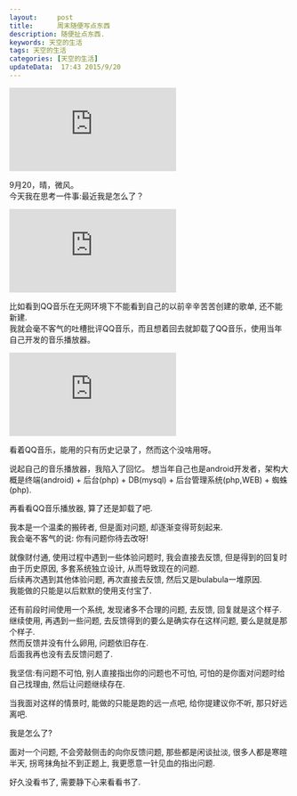 ```yaml
---
layout:     post
title:      周末随便写点东西
description: 随便扯点东西.
keywords: 天空的生活
tags: 天空的生活
categories: [天空的生活]
updateData:  17:43 2015/9/20
---
```



![book](http://tiankonguse.com/lab/cloudLink/baidupan.php?url=/1915453531/723599133.jpg)


9月20，晴，微风。  
今天我在思考一件事:最近我是怎么了？  


![menu](http://tiankonguse.com/lab/cloudLink/baidupan.php?url=/1915453531/717248825.png)  


比如看到QQ音乐在无网环境下不能看到自己的以前辛辛苦苦创建的歌单, 还不能新建.  
我就会毫不客气的吐槽批评QQ音乐，而且想着回去就卸载了QQ音乐，使用当年自己开发的音乐播放器。  


![history](http://tiankonguse.com/lab/cloudLink/baidupan.php?url=/1915453531/720297658.png)  

看着QQ音乐，能用的只有历史记录了，然而这个没啥用呀。


说起自己的音乐播放器，我陷入了回忆。
想当年自己也是android开发者，架构大概是终端(android) + 后台(php) + DB(mysql) + 后台管理系统(php,WEB) + 蜘蛛(php).  


再看看QQ音乐播放器, 算了还是卸载了吧.  


我本是一个温柔的搬砖者, 但是面对问题, 却逐渐变得苛刻起来.  
我会毫不客气的说: 你有问题你待去改呀!  


就像财付通, 使用过程中遇到一些体验问题时, 我会直接去反馈, 但是得到的回复时由于历史原因, 多套系统独立设计, 从而导致现在的问题.  
后续再次遇到其他体验问题, 再次直接去反馈, 然后又是bulabula一堆原因.  
我能做的只能是以后默默的使用支付宝了.  


还有前段时间使用一个系统, 发现诸多不合理的问题, 去反馈, 回复就是这个样子.  
继续使用, 再遇到一些问题, 去反馈得到的要么是确实存在这样问题, 要么是就是那个样子.  
然而反馈并没有什么卵用, 问题依旧存在.   
后面我再也没有去反馈问题了.   


我坚信:有问题不可怕, 别人直接指出你的问题也不可怕, 可怕的是你面对问题时给自己找理由, 然后让问题继续存在.  


当我面对这样的情景时, 能做的只能是跑的远一点吧, 给你提建议你不听, 那只好远离吧.  


我是怎么了?  


面对一个问题, 不会旁敲侧击的向你反馈问题, 那些都是闲谈扯淡, 很多人都是寒暄半天, 拐弯抹角扯不到正题上, 我更愿意一针见血的指出问题.   


好久没看书了, 需要静下心来看看书了.    

